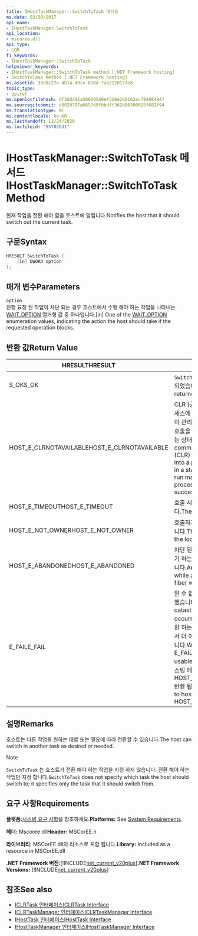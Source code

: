 ```yaml
---
title: IHostTaskManager::SwitchToTask 메서드
ms.date: 03/30/2017
api_name:
- IHostTaskManager.SwitchToTask
api_location:
- mscoree.dll
api_type:
- COM
f1_keywords:
- IHostTaskManager::SwitchToTask
helpviewer_keywords:
- IHostTaskManager::SwitchToTask method [.NET Framework hosting]
- SwitchToTask method [.NET Framework hosting]
ms.assetid: 35d0c27e-4b14-49ce-810d-7ab2120177e8
topic_type:
- apiref
ms.openlocfilehash: bf3ddd91a58669540ef310e268162ec78408494f
ms.sourcegitcommit: d8020797a6657d0fbbdff362b80300815f682f94
ms.translationtype: MT
ms.contentlocale: ko-KR
ms.lasthandoff: 11/24/2020
ms.locfileid: "95702031"
---
```

# <a name="ihosttaskmanagerswitchtotask-method"></a><span data-ttu-id="bd9dc-102">IHostTaskManager::SwitchToTask 메서드</span><span class="sxs-lookup"><span data-stu-id="bd9dc-102">IHostTaskManager::SwitchToTask Method</span></span>

<span data-ttu-id="bd9dc-103">현재 작업을 전환 해야 함을 호스트에 알립니다.</span><span class="sxs-lookup"><span data-stu-id="bd9dc-103">Notifies the host that it should switch out the current task.</span></span>  
  
## <a name="syntax"></a><span data-ttu-id="bd9dc-104">구문</span><span class="sxs-lookup"><span data-stu-id="bd9dc-104">Syntax</span></span>  
  
```cpp  
HRESULT SwitchToTask (  
    [in] DWORD option  
);  
```  
  
## <a name="parameters"></a><span data-ttu-id="bd9dc-105">매개 변수</span><span class="sxs-lookup"><span data-stu-id="bd9dc-105">Parameters</span></span>  

 `option`  
 <span data-ttu-id="bd9dc-106">진행 요청 된 작업이 차단 되는 경우 호스트에서 수행 해야 하는 작업을 나타내는 [WAIT_OPTION](wait-option-enumeration.md) 열거형 값 중 하나입니다.</span><span class="sxs-lookup"><span data-stu-id="bd9dc-106">[in] One of the [WAIT_OPTION](wait-option-enumeration.md) enumeration values, indicating the action the host should take if the requested operation blocks.</span></span>  
  
## <a name="return-value"></a><span data-ttu-id="bd9dc-107">반환 값</span><span class="sxs-lookup"><span data-stu-id="bd9dc-107">Return Value</span></span>  
  
|<span data-ttu-id="bd9dc-108">HRESULT</span><span class="sxs-lookup"><span data-stu-id="bd9dc-108">HRESULT</span></span>|<span data-ttu-id="bd9dc-109">설명</span><span class="sxs-lookup"><span data-stu-id="bd9dc-109">Description</span></span>|  
|-------------|-----------------|  
|<span data-ttu-id="bd9dc-110">S_OK</span><span class="sxs-lookup"><span data-stu-id="bd9dc-110">S_OK</span></span>|<span data-ttu-id="bd9dc-111">`SwitchToTask` 성공적으로 반환 되었습니다.</span><span class="sxs-lookup"><span data-stu-id="bd9dc-111">`SwitchToTask` returned successfully.</span></span>|  
|<span data-ttu-id="bd9dc-112">HOST_E_CLRNOTAVAILABLE</span><span class="sxs-lookup"><span data-stu-id="bd9dc-112">HOST_E_CLRNOTAVAILABLE</span></span>|<span data-ttu-id="bd9dc-113">CLR (공용 언어 런타임)이 프로세스에 로드 되지 않았거나 CLR이 관리 코드를 실행할 수 없거나 호출을 성공적으로 처리할 수 없는 상태에 있습니다.</span><span class="sxs-lookup"><span data-stu-id="bd9dc-113">The common language runtime (CLR) has not been loaded into a process, or the CLR is in a state in which it cannot run managed code or process the call successfully.</span></span>|  
|<span data-ttu-id="bd9dc-114">HOST_E_TIMEOUT</span><span class="sxs-lookup"><span data-stu-id="bd9dc-114">HOST_E_TIMEOUT</span></span>|<span data-ttu-id="bd9dc-115">호출 시간이 초과 되었습니다.</span><span class="sxs-lookup"><span data-stu-id="bd9dc-115">The call timed out.</span></span>|  
|<span data-ttu-id="bd9dc-116">HOST_E_NOT_OWNER</span><span class="sxs-lookup"><span data-stu-id="bd9dc-116">HOST_E_NOT_OWNER</span></span>|<span data-ttu-id="bd9dc-117">호출자가 잠금을 소유 하지 않습니다.</span><span class="sxs-lookup"><span data-stu-id="bd9dc-117">The caller does not own the lock.</span></span>|  
|<span data-ttu-id="bd9dc-118">HOST_E_ABANDONED</span><span class="sxs-lookup"><span data-stu-id="bd9dc-118">HOST_E_ABANDONED</span></span>|<span data-ttu-id="bd9dc-119">차단 된 스레드나 파이버에서 대기 하는 동안 이벤트를 취소 했습니다.</span><span class="sxs-lookup"><span data-stu-id="bd9dc-119">An event was canceled while a blocked thread or fiber was waiting on it.</span></span>|  
|<span data-ttu-id="bd9dc-120">E_FAIL</span><span class="sxs-lookup"><span data-stu-id="bd9dc-120">E_FAIL</span></span>|<span data-ttu-id="bd9dc-121">알 수 없는 치명적인 오류가 발생 했습니다.</span><span class="sxs-lookup"><span data-stu-id="bd9dc-121">An unknown catastrophic failure occurred.</span></span> <span data-ttu-id="bd9dc-122">메서드가 E_FAIL 반환 하는 경우 해당 프로세스 내에서 더 이상 CLR을 사용할 수 없습니다.</span><span class="sxs-lookup"><span data-stu-id="bd9dc-122">When a method returns E_FAIL, the CLR is no longer usable within the process.</span></span> <span data-ttu-id="bd9dc-123">호스팅 메서드를 이후에 호출 하면 HOST_E_CLRNOTAVAILABLE 반환 됩니다.</span><span class="sxs-lookup"><span data-stu-id="bd9dc-123">Subsequent calls to hosting methods return HOST_E_CLRNOTAVAILABLE.</span></span>|  
  
## <a name="remarks"></a><span data-ttu-id="bd9dc-124">설명</span><span class="sxs-lookup"><span data-stu-id="bd9dc-124">Remarks</span></span>  

 <span data-ttu-id="bd9dc-125">호스트는 다른 작업을 원하는 대로 또는 필요에 따라 전환할 수 있습니다.</span><span class="sxs-lookup"><span data-stu-id="bd9dc-125">The host can switch in another task as desired or needed.</span></span>  
  
> [!NOTE]
> <span data-ttu-id="bd9dc-126">`SwitchToTask` 는 호스트가 전환 해야 하는 작업을 지정 하지 않습니다. 전환 해야 하는 작업만 지정 합니다.</span><span class="sxs-lookup"><span data-stu-id="bd9dc-126">`SwitchToTask` does not specify which task the host should switch to; it specifies only the task that it should switch from.</span></span>  
  
## <a name="requirements"></a><span data-ttu-id="bd9dc-127">요구 사항</span><span class="sxs-lookup"><span data-stu-id="bd9dc-127">Requirements</span></span>  

 <span data-ttu-id="bd9dc-128">**플랫폼:**[시스템 요구 사항](../../get-started/system-requirements.md)을 참조하세요.</span><span class="sxs-lookup"><span data-stu-id="bd9dc-128">**Platforms:** See [System Requirements](../../get-started/system-requirements.md).</span></span>  
  
 <span data-ttu-id="bd9dc-129">**헤더:** Mscoree.dll</span><span class="sxs-lookup"><span data-stu-id="bd9dc-129">**Header:** MSCorEE.h</span></span>  
  
 <span data-ttu-id="bd9dc-130">**라이브러리:** MSCorEE.dll의 리소스로 포함 됩니다.</span><span class="sxs-lookup"><span data-stu-id="bd9dc-130">**Library:** Included as a resource in MSCorEE.dll</span></span>  
  
 <span data-ttu-id="bd9dc-131">**.NET Framework 버전:**[!INCLUDE[net_current_v20plus](../../../../includes/net-current-v20plus-md.md)]</span><span class="sxs-lookup"><span data-stu-id="bd9dc-131">**.NET Framework Versions:** [!INCLUDE[net_current_v20plus](../../../../includes/net-current-v20plus-md.md)]</span></span>  
  
## <a name="see-also"></a><span data-ttu-id="bd9dc-132">참조</span><span class="sxs-lookup"><span data-stu-id="bd9dc-132">See also</span></span>

- [<span data-ttu-id="bd9dc-133">ICLRTask 인터페이스</span><span class="sxs-lookup"><span data-stu-id="bd9dc-133">ICLRTask Interface</span></span>](iclrtask-interface.md)
- [<span data-ttu-id="bd9dc-134">ICLRTaskManager 인터페이스</span><span class="sxs-lookup"><span data-stu-id="bd9dc-134">ICLRTaskManager Interface</span></span>](iclrtaskmanager-interface.md)
- [<span data-ttu-id="bd9dc-135">IHostTask 인터페이스</span><span class="sxs-lookup"><span data-stu-id="bd9dc-135">IHostTask Interface</span></span>](ihosttask-interface.md)
- [<span data-ttu-id="bd9dc-136">IHostTaskManager 인터페이스</span><span class="sxs-lookup"><span data-stu-id="bd9dc-136">IHostTaskManager Interface</span></span>](ihosttaskmanager-interface.md)
